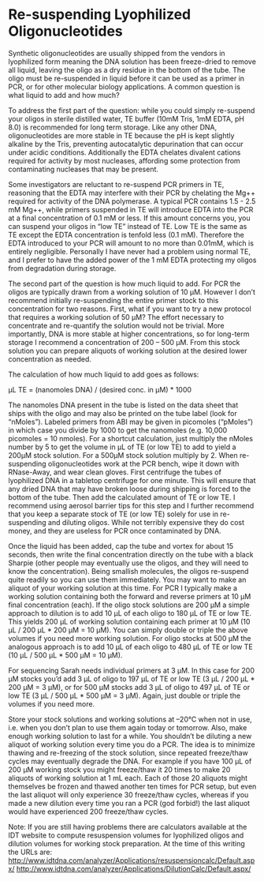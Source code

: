 # Re-suspending Lyophilized Oligonucleotides

Synthetic oligonucleotides are usually shipped from the vendors in lyophilized form meaning the DNA solution has been freeze-dried to remove all liquid, leaving the oligo as a dry residue in the bottom of the tube.  The oligo must be re-suspended in liquid before it can be used as a primer in PCR, or for other molecular biology applications.  A common question is what liquid to add and how much?

To address the first part of the question: while you could simply re-suspend your oligos in sterile distilled water, TE buffer (10mM Tris, 1mM EDTA, pH 8.0) is recommended for long term storage.  Like any other DNA, oligonucleotides are more stable in TE because the pH is kept slightly alkaline by the Tris, preventing autocatalytic depurination that can occur under acidic conditions.  Additionally the EDTA chelates divalent cations required for activity by most nucleases, affording some protection from contaminating nucleases that may be present.

Some investigators are reluctant to re-suspend PCR primers in TE, reasoning that the EDTA may interfere with their PCR by chelating the Mg++ required for activity of the DNA polymerase.  A typical PCR contains 1.5 - 2.5 mM Mg++, while primers suspended in TE will introduce EDTA into the PCR at a final concentration of 0.1 mM or less.  If this amount concerns you, you can suspend your oligos in “low TE” instead of TE.  Low TE is the same as TE except the EDTA concentration is tenfold less (0.1 mM).  Therefore the EDTA introduced to your PCR will amount to no more than 0.01mM, which is entirely negligible.  Personally I have never had a problem using normal TE, and I prefer to have the added power of the 1 mM EDTA protecting my oligos from degradation during storage.

The second part of the question is how much liquid to add.  For PCR the oligos are typically drawn from a working solution of 10 µM.  However I don’t recommend initially re-suspending the entire primer stock to this concentration for two reasons.  First, what if you want to try a new protocol that requires a working solution of 50 µM?  The effort necessary to concentrate and re-quantify the solution would not be trivial.  More importantly, DNA is more stable at higher concentrations, so for long-term storage I recommend a concentration of 200 – 500 µM.  From this stock solution you can prepare aliquots of working solution at the desired lower concentration as needed.

The calculation of how much liquid to add goes as follows: 

µL TE = (nanomoles DNA) / (desired conc. in µM) * 1000

The nanomoles DNA present in the tube is listed on the data sheet that ships with the oligo and may also be printed on the tube label (look for “nMoles”).  Labeled primers from ABI may be given in picomoles (“pMoles”) in which case you divide by 1000 to get the nanomoles (e.g. 10,000 picomoles = 10 nmoles).  For a shortcut calculation, just multiply the nMoles number by 5 to get the volume in µL of TE (or low TE) to add to yield a 200µM stock solution.  For a 500µM stock solution multiply by 2.
When re-suspending oligonucleotides work at the PCR bench, wipe it down with RNase-Away, and wear clean gloves.  First centrifuge the tubes of lyophilized DNA in a tabletop centrifuge for one minute.  This will ensure that any dried DNA that may have broken loose during shipping is forced to the bottom of the tube.  Then add the calculated amount of TE or low TE.  I recommend using aerosol barrier tips for this step and I further recommend that you keep a separate stock of TE (or low TE) solely for use in re-suspending and diluting oligos.  While not terribly expensive they do cost money, and they are useless for PCR once contaminated by DNA.

Once the liquid has been added, cap the tube and vortex for about 15 seconds, then write the final concentration directly on the tube with a black Sharpie (other people may eventually use the oligos, and they will need to know the concentration).  Being smallish molecules, the oligos re-suspend quite readily so you can use them immediately.  You may want to make an aliquot of your working solution at this time.  For PCR I typically make a working solution containing both the forward and reverse primers at 10 µM final concentration (each).  If the oligo stock solutions are 200 µM a simple approach to dilution is to add 10 µL of each oligo to 180 µL of TE or low TE.  This yields 200 µL of  working solution containing each primer at 10 µM (10 µL / 200 µL * 200 µM = 10 µM).  You can simply double or triple the above volumes if you need more working solution.  For oligo stocks at 500 µM the analogous approach is to add 10 µL of each oligo to 480 µL of TE or low TE (10 µL / 500 µL * 500 µM = 10 µM).

For sequencing Sarah needs individual primers at 3 µM.  In this case for 200 µM stocks you’d add 3 µL of oligo to 197 µL of TE or low TE (3 µL / 200 µL * 200 µM = 3 µM), or for 500 µM stocks add 3 µL of oligo to 497 µL of TE or low TE (3 µL / 500 µL * 500 µM = 3 µM).  Again, just double or triple the volumes if you need more.

Store your stock solutions and working solutions at –20°C when not in use, i.e. when you don’t plan to use them again today or tomorrow.  Also, make enough working solution to last for a while.  You shouldn’t be diluting a new aliquot of working solution every time you do a PCR.  The idea is to minimize thawing and re-freezing of the stock solution, since repeated freeze/thaw cycles may eventually degrade the DNA.  For example if you have 100 µL of 200 µM working stock you might freeze/thaw it 20 times to make 20 aliquots of working solution at 1 mL each.  Each of those 20 aliquots might themselves be frozen and thawed another ten times for PCR setup, but even the last aliquot will only experience 30 freeze/thaw cycles, whereas if you made a new dilution every time you ran a PCR (god forbid!) the last aliquot would have experienced 200 freeze/thaw cycles.

Note: If you are still having problems there are calculators available at the IDT website to compute resuspension volumes for lyophilized oligos and dilution volumes for working stock preparation.  At the time of this writing the URLs are:
http://www.idtdna.com/analyzer/Applications/resuspensioncalc/Default.aspx/
http://www.idtdna.com/analyzer/Applications/DilutionCalc/Default.aspx/
